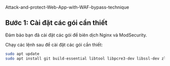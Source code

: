 Attack-and-protect-Web-App-with-WAF-bypass-technique
## Bước 1: Cài đặt các gói cần thiết

Đảm bảo bạn đã cài đặt các gói để biên dịch Nginx và ModSecurity.

Chạy các lệnh sau để cài đặt các gói cần thiết:

```bash
sudo apt update
sudo apt install git build-essential libtool libpcre3-dev libssl-dev zlib1g-dev wget
